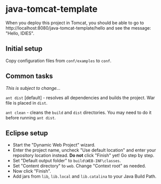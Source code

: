 # java-tomcat-template

When you deploy this project in Tomcat, you should be able to go to http://localhost:8080/java-tomcat-template/hello and see the message: "Hello, IDIES".

## Initial setup

Copy configuration files from `conf/examples` to `conf`.

## Common tasks

*This is subject to change...*

`ant dist` [default] - resolves all dependencies and builds the project. War file is placed in `dist`. 

`ant clean` - cleans the `build` and `dist` directories. You may need to do it before running `ant dist`.


## Eclipse setup

- Start the "Dynamic Web Project" wizard.
- Enter the project name, uncheck "Use default location" and enter your repository location instead. **Do not** click "Finish" yet! Go step by step.
- Set "Default output folder" to `build\WEB-INF\classes`.
- Set "Content directory" to `web`. Change "Context root" as needed.
- Now click "Finish".
- Add jars from `lib`, `lib.local` and `lib.catalina` to your Java Build Path. 
